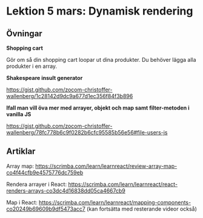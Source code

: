 # Lektion 5 mars: Dynamisk rendering

## Övningar

**Shopping cart**

Gör om så din shopping cart loopar ut dina produkter. Du behöver lägga alla produkter i en array.

**Shakespeare insult generator**

https://gist.github.com/zocom-christoffer-wallenberg/1c28142d9dc9a677d1ec356f84f3b896

**Ifall man vill öva mer med arrayer, objekt och map samt filter-metoden i vanilla JS**

https://gist.github.com/zocom-christoffer-wallenberg/78fc778b6c9f0282b6cfc95585b56e56#file-users-js

## Artiklar

Array map: https://scrimba.com/learn/learnreact/review-array-map-co4f44cfb9e4575776dc759eb

Rendera arrayer i React: https://scrimba.com/learn/learnreact/react-renders-arrays-co3dc4d16838dd05ca4667cb9

Map i React: https://scrimba.com/learn/learnreact/mapping-components-co20249b69609b9df5473acc7 (kan fortsätta med resterande videor också)
